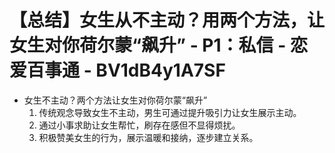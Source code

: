 # 【总结】女生从不主动？用两个方法，让女生对你荷尔蒙“飙升” - P1：私信 - 恋爱百事通 - BV1dB4y1A7SF

-   女生不主动？两个方法让女生对你荷尔蒙“飙升”
    1.  传统观念导致女生不主动，男生可通过提升吸引力让女生展示主动。
    2.  通过小事求助让女生帮忙，刷存在感但不显得烦扰。
    3.  积极赞美女生的行为，展示温暖和接纳，逐步建立关系。